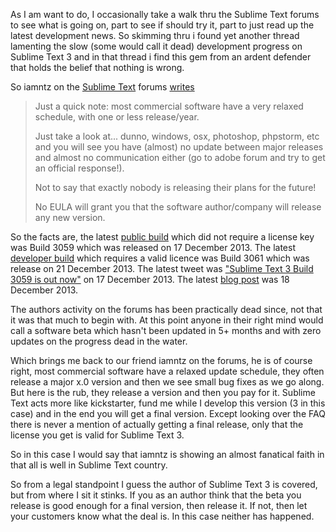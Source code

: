 As I am want to do, I occasionally take a walk thru the Sublime Text forums to see what is going on, part to see if should try it, part to just read up the latest development news. So skimming thru i found yet another thread lamenting the slow (some would call it dead) development progress on Sublime Text 3 and in that thread i find this gem from an ardent defender that holds the belief that nothing is wrong.

So iamntz on the [Sublime Text](http://www.sublimetext.com) forums [writes](http://www.sublimetext.com/forum/viewtopic.php?f=2&t=15775&start=10#p59662)

> Just a quick note: most commercial software have a very relaxed schedule, with one or less release/year.
>
> Just take a look at... dunno, windows, osx, photoshop, phpstorm, etc and you will see you have (almost) no update between major releases and almost no communication either (go to adobe forum and try to get an official response!).
>
> Not to say that exactly nobody is releasing their plans for the future!
>
> No EULA will grant you that the software author/company will release any new version.

So the facts are, the latest [public build](http://www.sublimetext.com/3) which did not require a license key was Build 3059 which was released on 17 December 2013. The latest [developer build](http://www.sublimetext.com/3dev) which requires a valid licence was Build 3061 which was release on 21 December 2013. The latest tweet was ["Sublime Text 3 Build 3059 is out now"](https://twitter.com/sublimehq/status/413167573186793473) on 17 December 2013. The latest [blog post](http://www.sublimetext.com/blog/articles/sublime-text-3-build-3059) was 18 December 2013.

The authors activity on the forums has been practically dead since, not that it was that much to begin with. At this point anyone in their right mind would call a software beta which hasn't been updated in 5+ months and with zero updates on the progress dead in the water.

Which brings me back to our friend iamntz on the forums, he is of course right, most commercial software have a relaxed update schedule, they often release a major x.0 version and then we see small bug fixes as we go along. But here is the rub, they release a version and then you pay for it. Sublime Text acts more like kickstarter, fund me while I develop this version (3 in this case) and in the end you will get a final version. Except looking over the FAQ there is never a mention of actually getting a final release, only that the license you get is valid for Sublime Text 3.

So in this case I would say that iamntz is showing an almost fanatical faith in that all is well in Sublime Text country.

So from a legal standpoint I guess the author of Sublime Text 3 is covered, but from where I sit it stinks. If you as an author think that the beta you release is good enough for a final version, then release it. If not, then let your customers know what the deal is. In this case neither has happened.
